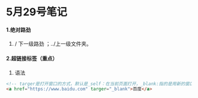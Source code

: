 # 5月29号笔记
#### 1.绝对路劲
1. / 下一级路劲 ；../上一级文件夹。
#### 2.超链接标签（重点）
1. 语法
```html
<!-- targer是打开窗口的方式，默认是_self：在当前页面打开，_blank:指的是用新的窗口打开 -->
<a href="https://www.baidu.com" targer="_blank">百度</a>
```
